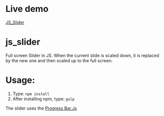# Live demo
[JS_Slider](https://borkson.github.io/js_slider/src/index.html)

# js_slider

Full screen Slider in JS. When the current slide is scaled down, it is replaced by the new one and then scaled up to the full screen.

# Usage:

1. Type: `npm install`
2. After installing npm, type: `gulp`

The slider uses the [Progress Bar.Js](https://kimmobrunfeldt.github.io/progressbar.js/)

